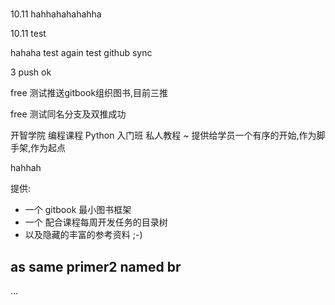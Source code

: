 # 
10.11 hahhahahahahha 

10.11 test

hahaha
test again
test github sync

3 push ok

free 测试推送gitbook组织图书,目前三推

free 测试同名分支及双推成功

开智学院 编程课程 Python 入门班 私人教程
~ 提供给学员一个有序的开始,作为脚手架,作为起点

hahhah

提供:

- 一个 gitbook 最小图书框架
- 一个 配合课程每周开发任务的目录树
- 以及隐藏的丰富的参考资料 ;-)

## as same primer2 named br

...
